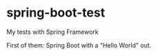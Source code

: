 # spring-boot-test
My tests with Spring Framework

First of them: Spring Boot with a "Hello World" out.
